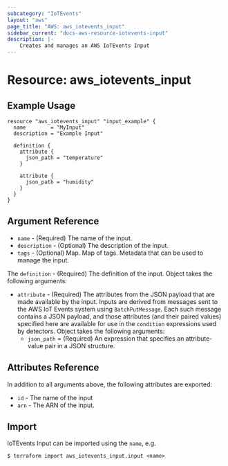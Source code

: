 ```yaml
---
subcategory: "IoTEvents"
layout: "aws"
page_title: "AWS: aws_iotevents_input"
sidebar_current: "docs-aws-resource-iotevents-input"
description: |-
    Creates and manages an AWS IoTEvents Input
---
```


# Resource: aws_iotevents_input

## Example Usage

```hcl
resource "aws_iotevents_input" "input_example" {
  name        = "MyInput"
  description = "Example Input"

  definition {
    attribute {
      json_path = "temperature"
    }

    attribute {
      json_path = "humidity"
    }
  }
}
```

## Argument Reference

* `name` - (Required) The name of the input.
* `description` - (Optional) The description of the input.
* `tags` - (Optional) Map. Map of tags. Metadata that can be used to manage the input.

The `definition` - (Required) The definition of the input. Object takes the following arguments:

* `attribute` - (Required) The attributes from the JSON payload that are made available by the input. Inputs are derived from messages sent to the AWS IoT Events system using `BatchPutMessage`. Each such message contains a JSON payload, and those attributes (and their paired values) specified here are available for use in the `condition` expressions used by detectors. Object takes the following arguments:
    * `json_path` = (Required) An expression that specifies an attribute-value pair in a JSON structure.

## Attributes Reference

In addition to all arguments above, the following attributes are exported:

* `id` - The name of the input
* `arn` - The ARN of the input.

## Import

IoTEvents Input can be imported using the `name`, e.g.

```
$ terraform import aws_iotevents_input.input <name>
```
